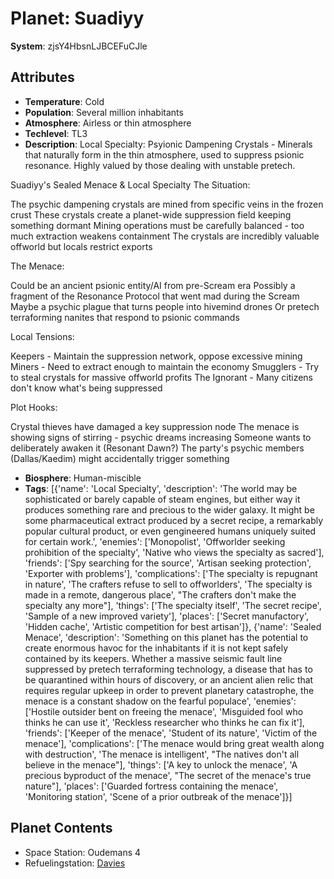# Planet: Suadiyy

**System**: zjsY4HbsnLJBCEFuCJle

## Attributes
- **Temperature**: Cold
- **Population**: Several million inhabitants
- **Atmosphere**: Airless or thin atmosphere
- **Techlevel**: TL3
- **Description**:  Local Specialty: Psyionic Dampening Crystals - Minerals that naturally form in the thin atmosphere, used to suppress psionic resonance. Highly valued by those dealing with unstable pretech.

Suadiyy's Sealed Menace & Local Specialty
The Situation:

The psychic dampening crystals are mined from specific veins in the frozen crust
These crystals create a planet-wide suppression field keeping something dormant
Mining operations must be carefully balanced - too much extraction weakens containment
The crystals are incredibly valuable offworld but locals restrict exports

The Menace:

Could be an ancient psionic entity/AI from pre-Scream era
Possibly a fragment of the Resonance Protocol that went mad during the Scream
Maybe a psychic plague that turns people into hivemind drones
Or pretech terraforming nanites that respond to psionic commands

Local Tensions:

Keepers - Maintain the suppression network, oppose excessive mining
Miners - Need to extract enough to maintain the economy
Smugglers - Try to steal crystals for massive offworld profits
The Ignorant - Many citizens don't know what's being suppressed

Plot Hooks:

Crystal thieves have damaged a key suppression node
The menace is showing signs of stirring - psychic dreams increasing
Someone wants to deliberately awaken it (Resonant Dawn?)
The party's psychic members (Dallas/Kaedim) might accidentally trigger something
- **Biosphere**: Human-miscible
- **Tags**: [{'name': 'Local Specialty', 'description': 'The world may be sophisticated or barely capable of steam engines, but either way it produces something rare and precious to the wider galaxy. It might be some pharmaceutical extract produced by a secret recipe, a remarkably popular cultural product, or even gengineered humans uniquely suited for certain work.', 'enemies': ['Monopolist', 'Offworlder seeking prohibition of the specialty', 'Native who views the specialty as sacred'], 'friends': ['Spy searching for the source', 'Artisan seeking protection', 'Exporter with problems'], 'complications': ['The specialty is repugnant in nature', 'The crafters refuse to sell to offworlders', 'The specialty is made in a remote, dangerous place', "The crafters don't make the specialty any more"], 'things': ['The specialty itself', 'The secret recipe', 'Sample of a new improved variety'], 'places': ['Secret manufactory', 'Hidden cache', 'Artistic competition for best artisan']}, {'name': 'Sealed Menace', 'description': 'Something on this planet has the potential to create enormous havoc for the inhabitants if it is not kept safely contained by its keepers. Whether a massive seismic fault line suppressed by pretech terraforming technology, a disease that has to be quarantined within hours of discovery, or an ancient alien relic that requires regular upkeep in order to prevent planetary catastrophe, the menace is a constant shadow on the fearful populace', 'enemies': ['Hostile outsider bent on freeing the menace', 'Misguided fool who thinks he can use it', 'Reckless researcher who thinks he can fix it'], 'friends': ['Keeper of the menace', 'Student of its nature', 'Victim of the menace'], 'complications': ['The menace would bring great wealth along with destruction', 'The menace is intelligent', "The natives don't all believe in the menace"], 'things': ['A key to unlock the menace', 'A precious byproduct of the menace', "The secret of the menace's true nature"], 'places': ['Guarded fortress containing the menace', 'Monitoring station', 'Scene of a prior outbreak of the menace']}]

## Planet Contents
- Space Station: Oudemans 4
- Refuelingstation: [Davies](../../locations/Davies.md)

